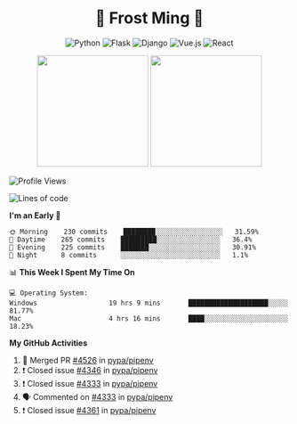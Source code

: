 <h1 align="center">🦄 Frost Ming 🐍</h1>

<div align="center">

![Python](https://img.shields.io/badge/-Python-%233776ab?logo=python&style=for-the-badge&logoColor=white)
![Flask](https://img.shields.io/badge/-Flask-%23eeeeee?logo=flask&style=for-the-badge&logoColor=black)
![Django](https://img.shields.io/badge/-Django-%23092E20?logo=django&style=for-the-badge&logoColor=white)
![Vue.js](https://img.shields.io/badge/-Vue.js-%234fc08d?logo=vue.js&style=for-the-badge&logoColor=white)
![React](https://img.shields.io/badge/-React-%2357d8fb?logo=react&style=for-the-badge&logoColor=white)

</div>

<p align="center">
  <img height="200" src="https://github-readme-stats.vercel.app/api?username=frostming&show_icons=true&theme=dracula&include_all_commits=true" />
  <img height="200" src="https://github-readme-stats.vercel.app/api/top-langs/?username=frostming&theme=dracula&show_icons=true" />
</p>

<!--START_SECTION:waka-->
![Profile Views](http://img.shields.io/badge/Profile%20Views-112-blue)

![Lines of code](https://img.shields.io/badge/From%20Hello%20World%20I%27ve%20Written-13.2%20million%20lines%20of%20code-blue)

**I'm an Early 🐤** 

```text
🌞 Morning    230 commits    ████████░░░░░░░░░░░░░░░░░   31.59% 
🌆 Daytime    265 commits    █████████░░░░░░░░░░░░░░░░   36.4% 
🌃 Evening    225 commits    ███████░░░░░░░░░░░░░░░░░░   30.91% 
🌙 Night      8 commits      ░░░░░░░░░░░░░░░░░░░░░░░░░   1.1%

```


📊 **This Week I Spent My Time On** 

```text
💻 Operating System: 
Windows                  19 hrs 9 mins       ████████████████████░░░░░   81.77% 
Mac                      4 hrs 16 mins       ████░░░░░░░░░░░░░░░░░░░░░   18.23%

```


<!--END_SECTION:waka-->

**My GitHub Activities**

<!--START_SECTION:activity-->
1. 🎉 Merged PR [#4526](https://github.com/pypa/pipenv/pull/4526) in [pypa/pipenv](https://github.com/pypa/pipenv)
2. ❗️ Closed issue [#4346](https://github.com/pypa/pipenv/issues/4346) in [pypa/pipenv](https://github.com/pypa/pipenv)
3. ❗️ Closed issue [#4333](https://github.com/pypa/pipenv/issues/4333) in [pypa/pipenv](https://github.com/pypa/pipenv)
4. 🗣 Commented on [#4333](https://github.com/pypa/pipenv/issues/4333) in [pypa/pipenv](https://github.com/pypa/pipenv)
5. ❗️ Closed issue [#4361](https://github.com/pypa/pipenv/issues/4361) in [pypa/pipenv](https://github.com/pypa/pipenv)
<!--END_SECTION:activity-->
